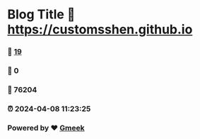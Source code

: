 # Blog Title :link: https://customsshen.github.io 
### :page_facing_up: [19](https://customsshen.github.io/tag.html) 
### :speech_balloon: 0 
### :hibiscus: 76204 
### :alarm_clock: 2024-04-08 11:23:25 
### Powered by :heart: [Gmeek](https://github.com/Meekdai/Gmeek)
